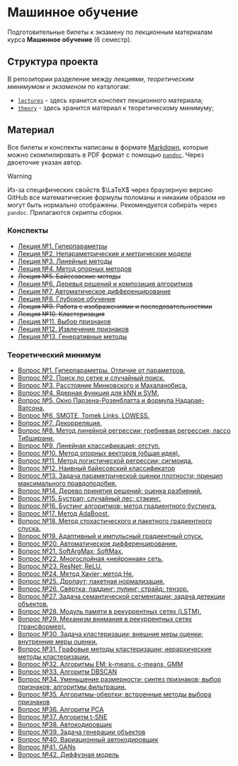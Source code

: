 # Машинное обучение

Подготовительные билеты к экзамену по лекционным материалам курса **Машинное обучение** (6 семестр).

## Структура проекта

В репозитории разделение между *лекциями*, *теоретическим минимумом* и *экзаменом* по каталогам:

* [`lectures`](lectures/) - здесь хранится конспект лекционного материала;
* [`theory`](theory/) - здесь хранится материал к теоретическому минимуму;

## Материал

Все билеты и конспекты написаны в формате [Markdown](https://en.wikipedia.org/wiki/Markdown), которые можно скомпилировать в PDF формат с помощью [`pandoc`](https://github.com/jgm/pandoc). Через двоеточие указан автор.

> [!WARNING]
> Из-за специфических свойств $\LaTeX$ через браузерную версию GitHub все математические формулы поломаны и никаким образом не могут быть нормально отображены. Рекомендуется собирать через `pandoc`. Прилагаются скрипты сборки.

### Конспекты

* [Лекция №1. Гиперпараметры](lectures/L1-Hyperparameters.md)
* [Лекция №2. Непараметрические и метрические модели](lectures/L2-NonparametricModels.md)
* [Лекция №3. Линейные методы](lectures/L3-Linear.md)
* [Лекция №4. Метод опорных методов](lectures/L4-SVM.md)
* ~~Лекция №5. Байесовские методы~~
* [Лекция №6. Деревья решений и композиция алгоритмов](lectures/L6-DecisionTree.md)
* [Лекция №7. Автоматическое дифференцирование](lectures/L7-AutomaticDifferentiation.md)
* [Лекция №8. Глубокое обучение](lectures/L8-DeepLearning.md)
* ~~Лекция №9. Работа с изображениями и последовательностями~~
* ~~Лекция №10. Кластеризация~~
* [Лекция №11. Выбор признаков](lectures/L11-FeatureSelection.md)
* [Лекция №12. Извлечение признаков](lectures/L12-FeatureExtraction.md)
* [Лекция №13. Генеративные методы](lectures/L13-Generative.md)

### Теоретический минимум

* [Вопрос №1. Гиперпараметры. Отличие от параметров.](theory/T1.md)
* [Вопрос №2. Поиск по сетке и случайный поиск.](theory/T2.md)
* [Вопрос №3. Расстояние Минковского и Махаланобиса.](theory/T3.md)
* [Вопрос №4. Ядерная функция для kNN и SVM.](theory/T4.md)
* [Вопрос №5. Окно Парзена-Розенблатта и формула Надарая-Ватсона.](theory/T5.md)
* [Вопрос №6. SMOTE, Tomek Links, LOWESS.](theory/T6.md)
* [Вопрос №7. Декорреляция.](theory/T7.md)
* [Вопрос №8. Метод линейной регрессии; гребневая регрессия; лассо Тибширани.](theory/T8.md)
* [Вопрос №9. Линейная классификация; отступ.](theory/T9.md)
* [Вопрос №10. Метод опорных векторов (общая идея).](theory/T10.md)
* [Вопрос №11. Метод логистической регрессии; сигмоида.](theory/T11.md)
* [Вопрос №12. Наивный байесовский классификатор](theory/T12.md)
* [Вопрос №13. Задача параметрической оценки плотности; принцип максимального правдоподобия.](theory/T13.md)
* [Вопрос №14. Дерево принятия решений; оценка разбиений.](theory/T14.md)
* [Вопрос №15. Бустрап; случайный лес; стэкинг.](theory/T15.md)
* [Вопрос №16. Бустинг алгоритмов; метод градиентного бустинга.](theory/T16.md)
* [Вопрос №17. Метод AdaBoost.](theory/T17.md)
* [Вопрос №18. Метод стохастического и пакетного градиентного спуска.](theory/T18.md)
* [Вопрос №19. Адаптивный и импульсный градиентный спуск.](theory/T19.md)
* [Вопрос №20. Автоматическое дифференцирование.](theory/T20.md)
* [Вопрос №21. SoftArgMax; SoftMax.](theory/T21.md)
* [Вопрос №22. Многослойная «нейронная» сеть.](theory/T22.md)
* [Вопрос №23. ResNet; ReLU.](theory/T23.md)
* [Вопрос №24. Метод Xavier; метод He.](theory/T24.md)
* [Вопрос №25. Дропаут; пакетная нормализация.](theory/T25.md)
* [Вопрос №26. Свёртка; паддинг; пулинг; страйд; тензор.](theory/T26.md)
* [Вопрос №27. Задача семантической сегментации; задача детекции объектов.](theory/T27.md)
* [Вопрос №28. Модуль памяти в рекуррентных сетях (LSTM).](theory/T28.md)
* [Вопрос №29. Механизм внимания в рекуррентных сетях (трансформер).](theory/T29.md)
* [Вопрос №30. Задача кластеризации; внешние меры оценки; внутренние меры оценки.](theory/T30.md)
* [Вопрос №31. Графовые методы кластеризации; иерархические методы кластеризации.](theory/T31.md)
* [Вопрос №32. Алгоритмы EM: k-means. c-means, GMM](theory/T32.md)
* [Вопрос №33. Алгоритм DBSCAN](theory/T33.md)
* [Вопрос №34. Уменьшение размерности; синтез признаков; выбор признаков; алгоритмы фильтрации.](theory/T34.md)
* [Вопрос №35. Алгоритмы-обертки; встроенные методы выбора признаков](theory/T35.md)
* [Вопрос №36. Алгоритм PCA](theory/T36.md)
* [Вопрос №37. Алгоритм t-SNE](theory/T37.md)
* [Вопрос №38. Автокодировщик](theory/T38.md)
* [Вопрос №39. Задача генерации объектов](theory/T39.md)
* [Вопрос №40. Вариационный автокодировщик](theory/T40.md)
* [Вопрос №41. GANs](theory/T41.md)
* [Вопрос №42. Диффузная модель](theory/T42.md)
